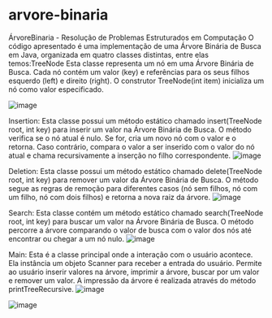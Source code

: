 # arvore-binaria
ÁrvoreBinaria - Resolução de Problemas Estruturados em Computação
O código apresentado é uma implementação de uma Árvore Binária de Busca em Java, organizada em quatro classes distintas, entre elas temos:TreeNode
Esta classe representa um nó em uma Árvore Binária de Busca. Cada nó contém um valor (key) e referências para os seus filhos esquerdo (left) e direito (right). O construtor TreeNode(int item) inicializa um nó como
valor especificado.

![image](https://github.com/EdMussi/arvore-binaria/assets/107810558/633cc8b0-e382-4547-affc-231790d6fe5b)

Insertion:
Esta classe possui um método estático chamado insert(TreeNode root, int key) para inserir um valor na Árvore Binária de Busca.
O método verifica se o nó atual é nulo. Se for, cria um novo nó com o valor e o retorna.
Caso contrário, compara o valor a ser inserido com o valor do nó atual e chama recursivamente a inserção no filho correspondente.
![image](https://github.com/EdMussi/arvore-binaria/assets/107810558/5e26d5ae-0a68-48bd-9f0e-3ff8cfb4e94d)

Deletion:
Esta classe possui um método estático chamado delete(TreeNode root, int key) para remover um valor da Árvore Binária de Busca.
O método segue as regras de remoção para diferentes casos (nó sem filhos, nó com um filho, nó com dois filhos) e retorna a nova raiz da árvore.
![image](https://github.com/EdMussi/arvore-binaria/assets/107810558/6b7f6762-4814-4793-9ba5-8298735f76fc)

Search:
Esta classe contém um método estático chamado search(TreeNode root, int key) para buscar um valor na Árvore Binária de Busca.
O método percorre a árvore comparando o valor de busca com o valor dos nós até encontrar ou chegar a um nó nulo.
![image](https://github.com/EdMussi/arvore-binaria/assets/107810558/e242e17a-5b43-4542-9ed7-bc6f1f1bc21f)

Main:
Esta é a classe principal onde a interação com o usuário acontece.
Ela instância um objeto Scanner para receber a entrada do usuário.
Permite ao usuário inserir valores na árvore, imprimir a árvore, buscar por um valor e remover um valor.
A impressão da árvore é realizada através do método printTreeRecursive.
![image](https://github.com/EdMussi/arvore-binaria/assets/107810558/64d3bc1d-c6a1-444e-ba11-4b9b2ef66796)

![image](https://github.com/EdMussi/arvore-binaria/assets/107810558/e0314ac6-94b1-429c-8ab3-6fb7a1ad0bc3)

